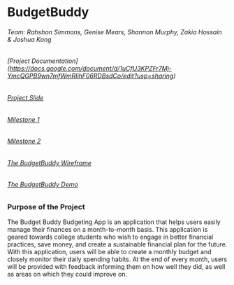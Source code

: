 # BudgetBuddy
###### Team: Rahshon Simmons, Genise Mears, Shannon Murphy, Zakia Hossain & Joshua Kang
###### [Project Documentation] (https://docs.google.com/document/d/1uCfU3KPZFr7Mj-YmcQGPB9wn7mfWmRIihF06RDBsdCo/edit?usp=sharing)
###### [Project Slide](https://docs.google.com/presentation/d/1qd7Dm4t2tSdm26-U_xnYeEnNQjT0Rz2RAh6B8EMwJVs/edit?usp=sharing)

###### [Milestone 1](https://docs.google.com/presentation/d/1T3AGkr8_lHRkbtX5hSmW3BCuuh_5BaDUBUmopxYbCF8/edit?usp=sharing)
###### [Milestone 2](https://docs.google.com/presentation/d/1mUx7POBUqSoz8an-e7AMwhhiXEvJ9mmh-CkUCJeXpFw/edit?usp=sharing)

###### [The BudgetBuddy Wireframe](https://balsamiq.cloud/suwk74t/p7sfvtx/r2278?f=N4IgUiBcAMA0IDkpxAYWfAMhkAhHAsjgFo4DSUA2gLoC%2BQA%3D)

###### [The BudgetBuddy Demo](https://youtu.be/iI4dVq9Bghc)


### Purpose of the Project
The Budget Buddy Budgeting App is an application that helps users easily manage their finances on a month-to-month basis. This application is geared towards college students who wish to engage in better financial practices, save money, and create a sustainable financial plan for the future. With this application, users will be able to create a monthly budget and closely monitor their daily spending habits. At the end of every month, users will be provided with feedback informing them on how well they did, as well as areas on which they could improve on. 



